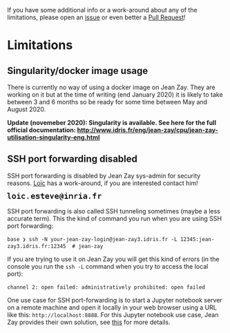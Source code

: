 If you have some additional info or a work-around about any of the limitations,
please open an [issue](https://github.com/jean-zay-users/jean-zay-doc/issues/new) or even better
a [Pull Request](https://github.com/jean-zay-users/jean-zay-doc/compare)!

# Limitations

## Singularity/docker image usage

There is currently no way of using a docker image on Jean Zay. They are working
on it but at the time of writing (end January 2020) it is likely to take
between 3 and 6 months so be ready for some time between May and August 2020.

**Update (novemeber 2020): Singularity is available. See here for the full
official documentation:
http://www.idris.fr/eng/jean-zay/cpu/jean-zay-utilisation-singularity-eng.html**

## SSH port forwarding disabled

SSH port forwarding is disabled by Jean Zay sys-admin for security reasons.
[Loïc](https://github.com/lesteve) has a work-around, if you are interested
contact him!

<img src="../img/ssh-port-forwarding-info.jpg"/>

SSH port forwarding is also called SSH tunneling sometimes (maybe a less accurate term). This
the kind of command you run when you are using SSH port forwarding:
```
base ❯ ssh -N your-jean-zay-login@jean-zay3.idris.fr -L 12345:jean-zay3.idris.fr:12345  # jean-zay
```

If you are trying to use it on Jean Zay you will get this kind of errors (in
the console you run the `ssh -L` command when you try to access the local port):
```
channel 2: open failed: administratively prohibited: open failed
```

One use case for SSH port-forwarding is to start a Jupyter notebook server on a
remote machine and open it locally in your web browser using a URL like this:
`http://localhost:8888`. For this Jupyter notebook use case, Jean Zay provides
their own solution, see
[this](http://www.idris.fr/eng/jean-zay/pre-post/jean-zay-jupyter-notebook-eng.html)
for more details.
